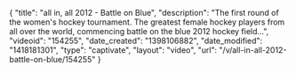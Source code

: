 {
    "title": "all in, all 2012 - Battle on Blue",
    "description": "The first round of the women's hockey tournament. The greatest female hockey players from all over the world, commencing battle on the blue 2012 hockey field...",
    "videoid": "154255",
    "date_created": "1398106882",
    "date_modified": "1418181301",
    "type": "captivate",
    "layout": "video",
    "url": "\/v\/all-in-all-2012-battle-on-blue\/154255"
}